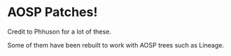 # AOSP Patches!
Credit to Phhuson for a lot of these.

Some of them have been rebuilt to work with AOSP trees such as Lineage.
